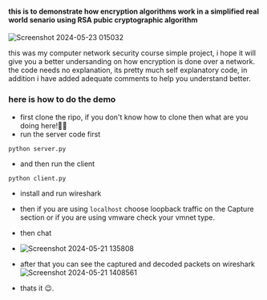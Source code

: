 #### this is to demonstrate how encryption algorithms work in a simplified real world senario using RSA pubic cryptographic algorithm 

![Screenshot 2024-05-23 015032](https://github.com/HenokNegatu/RSADemo/assets/104715644/ce0c00d9-e1e4-4ef0-bd5a-fae248cc7495)

this was my computer network security course simple project, i hope it will give you a better undersanding on how encryption is done over a network. 
the code needs no explanation, its pretty much self explanatory code, in addition i have added adequate comments to help you understand better.

### here is how to do the demo
- first clone the ripo, if you don't know how to clone then what are you doing here!🤨🤔 
- run the server code first
```
python server.py
```
- and then run the client
```
python client.py
```
- install and run wireshark 
- then if you are using ```localhost``` choose loopback traffic on the Capture section or if you are using vmware check your vmnet type.
- then chat
- ![Screenshot 2024-05-21 135808](https://github.com/HenokNegatu/RSADemo/assets/104715644/f067284f-e61d-44f4-b93f-3681d55e97e2)

- after that you can see the captured and decoded packets on wireshark
![Screenshot 2024-05-21 1408561](https://github.com/HenokNegatu/RSADemo/assets/104715644/851462db-e605-42a1-9471-17028331f963)
- thats it 😉.
